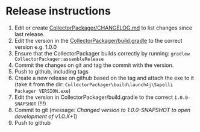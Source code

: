 # Release instructions

1. Edit or create [CollectorPackager/CHANGELOG.md](CHANGELOG.md) to list changes since last release.
2. Edit the version in the [CollectorPackager/build.gradle](build.gradle) to the correct version e.g. 1.0.0
3. Ensure that the CollectorPackager builds correctly by running: `gradlew CollectorPackager:assembleRelease`
4. Commit the changes on git and tag the commit with the version.
5. Push to github, including tags
6. Create a new release on github based on the tag and attach the exe to it (take it from the dir: `CollectorPackager\build\launch4j\Sapelli Packager VERSION.exe`)
7. Edit the version in CollectorPackager/build.gradle to the correct `1.0.0-SNAPSHOT` (!!!)
8. Commit to git (message: _Changed version to 1.0.0-SNAPSHOT to open development of v1.0.X+1_)
9. Push to github
